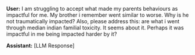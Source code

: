 **User:**
I am struggling to accept what made my parents behaviours as impactful for me. My brother i remember went similar to worse. Why is he not traumatically impacted? Also, please address this: are what i went through median indian familial toxicity. It seems about it. Perhaps it was impactful in me being impacted harder by it? 

**Assistant:**
[LLM Response]

